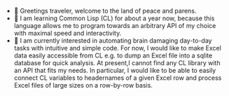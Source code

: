 - 👋 Greetings traveler, welcome to the land of peace and parens.
- 🌱 I am learning Common Lisp (CL) for about a year now, because this language allows me to program towards an arbitrary API of my choice with maximal speed and interactivity.
- 👀 I am currently interested in automating brain damaging day-to-day tasks with intuitive and simple code. For now, I would like to make Excel data easily accessible from CL e.g. to dump an Excel file into a sqlite database for quick analysis. At present,I cannot find any CL library with an API that fits my needs. In particular, I would like to be able to easily connect CL variables to headernames of a given Excel row and process Excel files of large sizes on a row-by-row basis.


<!---
LispIsLife/LispIsLife is a ✨ special ✨ repository because its `README.md` (this file) appears on your GitHub profile.
You can click the Preview link to take a look at your changes.
--->
